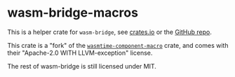 # wasm-bridge-macros

This is a helper crate for `wasm-bridge`, see [crates.io](https://crates.io/crates/wasm-bridge)
or the [GitHub repo](https://github.com/kajacx/wasm-bridge#wasm-bridge).

This crate is a "fork" of the [`wasmtime-component-macro`](https://github.com/bytecodealliance/wasmtime/tree/main/crates/component-macro) crate,
and comes with their "Apache-2.0 WITH LLVM-exception" license.

The rest of wasm-bridge is still licensed under MIT.
